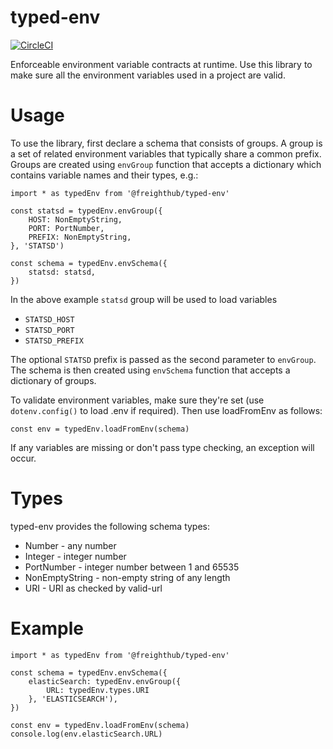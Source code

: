 typed-env
========

[![CircleCI](https://circleci.com/gh/freight-hub/TypedEnv/tree/master.svg?style=svg&circle-token=5222e58e326cb399a02aa2ed524dcf0dd817282e)](https://circleci.com/gh/freight-hub/TypedEnv/tree/master)

Enforceable environment variable contracts at runtime. Use this library to make
sure all the environment variables used in a project are valid.


Usage
=====

To use the library, first declare a schema that consists of groups. A group is
a set of related environment variables that typically share a common prefix.
Groups are created using `envGroup` function that accepts a dictionary which
contains variable names and their types, e.g.:

    import * as typedEnv from '@freighthub/typed-env'

    const statsd = typedEnv.envGroup({
        HOST: NonEmptyString,
        PORT: PortNumber,
        PREFIX: NonEmptyString,
    }, 'STATSD')

    const schema = typedEnv.envSchema({
        statsd: statsd,
    })

In the above example `statsd` group will be used to load variables
 - `STATSD_HOST`
 - `STATSD_PORT`
 - `STATSD_PREFIX`

The optional `STATSD` prefix is passed as the second parameter to `envGroup`.
The schema is then created using `envSchema` function that accepts a dictionary
of groups.

To validate environment variables, make sure they're set (use `dotenv.config()`
to load .env if required). Then use loadFromEnv as follows:

    const env = typedEnv.loadFromEnv(schema)

If any variables are missing or don't pass type checking, an exception will occur.

Types
=====

typed-env provides the following schema types:

* Number - any number
* Integer - integer number
* PortNumber - integer number between 1 and 65535
* NonEmptyString - non-empty string of any length
* URI - URI as checked by valid-url

Example
=======

    import * as typedEnv from '@freighthub/typed-env'

    const schema = typedEnv.envSchema({
        elasticSearch: typedEnv.envGroup({
            URL: typedEnv.types.URI
        }, 'ELASTICSEARCH'),
    })

    const env = typedEnv.loadFromEnv(schema)
    console.log(env.elasticSearch.URL)
